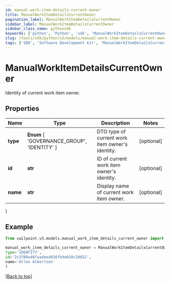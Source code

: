 ```yaml
---
id: manual-work-item-details-current-owner
title: ManualWorkItemDetailsCurrentOwner
pagination_label: ManualWorkItemDetailsCurrentOwner
sidebar_label: ManualWorkItemDetailsCurrentOwner
sidebar_class_name: pythonsdk
keywords: ['python', 'Python', 'sdk', 'ManualWorkItemDetailsCurrentOwner', 'ManualWorkItemDetailsCurrentOwner'] 
slug: /tools/sdk/python/v3/models/manual-work-item-details-current-owner
tags: ['SDK', 'Software Development Kit', 'ManualWorkItemDetailsCurrentOwner', 'ManualWorkItemDetailsCurrentOwner']
---
```


# ManualWorkItemDetailsCurrentOwner

Identity of current work item owner.

## Properties

Name | Type | Description | Notes
------------ | ------------- | ------------- | -------------
**type** |  **Enum** [  'GOVERNANCE_GROUP',    'IDENTITY' ] | DTO type of current work item owner's identity. | [optional] 
**id** | **str** | ID of current work item owner's identity. | [optional] 
**name** | **str** | Display name of current work item owner. | [optional] 
}

## Example

```python
from sailpoint.v3.models.manual_work_item_details_current_owner import ManualWorkItemDetailsCurrentOwner

manual_work_item_details_current_owner = ManualWorkItemDetailsCurrentOwner(
type='IDENTITY',
id='2c3780a46faadee4016fb4e018c20652',
name='Allen Albertson'
)

```
[[Back to top]](#) 

